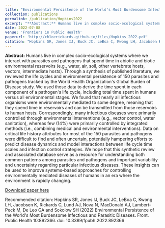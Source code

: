 ```yaml
---
title: "Environmental Persistence of the World's Most Burdensome Infectious and Parasitic Diseases"
collection: publications
permalink: /publication/Hopkins2022
excerpt: "**Abstract:** Humans live in complex socio-ecological systems where we interact with parasites and pathogens that spend time in abiotic and biotic environmental reservoirs (e.g., water, air, soil, other vertebrate hosts, vectors, intermediate hosts). Through a synthesis of published literature, we reviewed the life cycles and environmental persistence of 150 parasites and pathogens tracked by the World Health Organization's Global Burden of Disease study. We used those data to derive the time spent in each component of a pathogen's life cycle, including total time spent in humans versus all environmental stages. We found that nearly all infectious organisms were environmentally mediated to some degree, meaning that they spend time in reservoirs and can be transmitted from those reservoirs to human hosts. Correspondingly, many infectious diseases were primarily controlled through environmental interventions (e.g., vector control, water sanitation), whereas few (14%) were primarily controlled by integrated methods (i.e., combining medical and environmental interventions). Data on critical life history attributes for most of the 150 parasites and pathogens were difficult to find and often uncertain, potentially hampering efforts to predict disease dynamics and model interactions between life cycle time scales and infection control strategies. We hope that this synthetic review and associated database serve as a resource for understanding both common patterns among parasites and pathogens and important variability and uncertainty regarding particular infectious diseases. These insights can be used to improve systems-based approaches for controlling environmentally mediated diseases of humans in an era where the environment is rapidly changing."
date: 2022-07-08
venue: 'Frontiers in Public Health'
paperurl: 'http://chloerickards.github.io/files/Hopkins_2022.pdf'
citation: "Hopkins SR, Jones IJ, Buck JC, LeBoa C, Kwong LH, Jacobsen K, Rickards C, Lund AJ, Nova N, MacDonald AJ, Lambert-Peck M, De Leo GA and Sokolow SH (2022) Environmental Persistence of the World's Most Burdensome Infectious and Parasitic Diseases. Front. Public Health 10:892366. doi: 10.3389/fpubh.2022.892366"
---
```

**Abstract:** Humans live in complex socio-ecological systems where we interact with parasites and pathogens that spend time in abiotic and biotic environmental reservoirs (e.g., water, air, soil, other vertebrate hosts, vectors, intermediate hosts). Through a synthesis of published literature, we reviewed the life cycles and environmental persistence of 150 parasites and pathogens tracked by the World Health Organization's Global Burden of Disease study. We used those data to derive the time spent in each component of a pathogen's life cycle, including total time spent in humans versus all environmental stages. We found that nearly all infectious organisms were environmentally mediated to some degree, meaning that they spend time in reservoirs and can be transmitted from those reservoirs to human hosts. Correspondingly, many infectious diseases were primarily controlled through environmental interventions (e.g., vector control, water sanitation), whereas few (14%) were primarily controlled by integrated methods (i.e., combining medical and environmental interventions). Data on critical life history attributes for most of the 150 parasites and pathogens were difficult to find and often uncertain, potentially hampering efforts to predict disease dynamics and model interactions between life cycle time scales and infection control strategies. We hope that this synthetic review and associated database serve as a resource for understanding both common patterns among parasites and pathogens and important variability and uncertainty regarding particular infectious diseases. These insights can be used to improve systems-based approaches for controlling environmentally mediated diseases of humans in an era where the environment is rapidly changing.

[Download paper here](http://chloerickards.github.io/files/Hopkins_2022.pdf)

Recommended citation: Hopkins SR, Jones IJ, Buck JC, LeBoa C, Kwong LH, Jacobsen K, Rickards C, Lund AJ, Nova N, MacDonald AJ, Lambert-Peck M, De Leo GA and Sokolow SH (2022) Environmental Persistence of the World's Most Burdensome Infectious and Parasitic Diseases. Front. Public Health 10:892366. doi: 10.3389/fpubh.2022.892366
